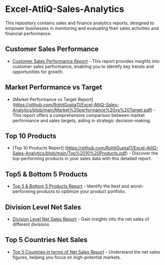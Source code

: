 # Excel-AtliQ-Sales-Analytics
This repository contains sales and finance analytics reports, designed to empower businesses in monitoring and evaluating their sales activities and financial performance.

## Customer Sales Performance
- [Customer Sales Performance Report](https://github.com/RohitGupta11/Excel-AtliQ-Sales-Analytics/blob/main/Customer%20Sales%20performance.pdf) - This report provides insights into customer sales performance, enabling you to identify key trends and opportunities for growth.

## Market Performance vs Target
- [Market Performance vs Target Report] (https://github.com/RohitGupta11/Excel-AtliQ-Sales-Analytics/blob/main/Market%20performance%20vs%20Target.pdf) - This report offers a comprehensive comparison between market performance and sales targets, aiding in strategic decision-making.

## Top 10 Products
- [Top 10 Products Report] (https://github.com/RohitGupta11/Excel-AtliQ-Sales-Analytics/blob/main/Top%2010%20Products.pdf) - Discover the top-performing products in your sales data with this detailed report.

## Top5 & Bottom 5 Products
- [Top 5 & Bottom 5 Products Report](https://github.com/RohitGupta11/Excel-AtliQ-Sales-Analytics/blob/main/Top%26Bottom%205%20QTY.pdf) - Identify the best and worst-performing products to optimize your product portfolio.

## Division Level Net Sales
- [Division Level Net Sales Report](https://github.com/RohitGupta11/Excel-AtliQ-Sales-Analytics/blob/main/Divison%20Level.pdf) - Gain insights into the net sales of different divisions

## Top 5 Countries Net Sales
- [Top 5 Countries in terms of Net Sales Report](https://github.com/RohitGupta11/Excel-AtliQ-Sales-Analytics/blob/main/Top%205%20country.pdf) - Understand the net sales figures, helping you focus on high-potential markets.
